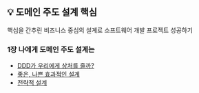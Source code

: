  ## 💡 도메인 주도 설계 핵심 
핵심을 간추린 비즈니스 중심의 설계로 소프트웨어 개발 프로젝트 성공하기

###  <strong>1장 나에게 도메인 주도 설계는</strong>
+ <a href="https://github.com/pan2468/domain-driven-design/blob/main/1%EC%9E%A5%20%EB%82%98%EC%97%90%EA%B2%8C%20%EB%8F%84%EB%A9%94%EC%9D%B8%20%EC%A3%BC%EB%8F%84%20%EC%84%A4%EA%B3%84%EB%8A%94/DDD%EA%B0%80%20%EC%9A%B0%EB%A6%AC%EC%97%90%EA%B2%8C%20%EC%83%81%EC%B2%98%EB%A5%BC%20%EC%A4%84%EA%B9%8C%3F.md">DDD가 우리에게 상처를 줄까?</a> 
+ <a href="https://github.com/pan2468/domain-driven-design/blob/main/1%EC%9E%A5%20%EB%82%98%EC%97%90%EA%B2%8C%20%EB%8F%84%EB%A9%94%EC%9D%B8%20%EC%A3%BC%EB%8F%84%20%EC%84%A4%EA%B3%84%EB%8A%94/%EC%A2%8B%EC%9D%80%2C%20%EB%82%98%EC%81%9C%20%ED%9A%A8%EA%B3%BC%EC%A0%81%EC%9D%B8%20%EC%84%A4%EA%B3%84.md">좋은, 나쁜 효과적인 설계</a> 
+ <a href="">전략적 설계</a> 



